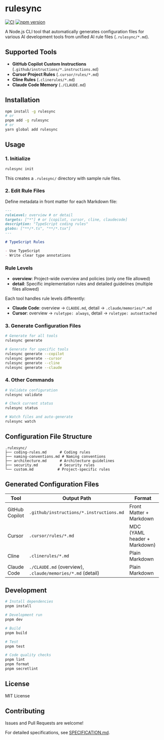 # rulesync

[![CI](https://github.com/dyoshikawa/rulesync/actions/workflows/ci.yml/badge.svg)](https://github.com/dyoshikawa/rulesync/actions/workflows/ci.yml)
[![npm version](https://badge.fury.io/js/rulesync.svg)](https://www.npmjs.com/package/rulesync)

A Node.js CLI tool that automatically generates configuration files for various AI development tools from unified AI rule files (`.rulesync/*.md`).

## Supported Tools

- **GitHub Copilot Custom Instructions** (`.github/instructions/*.instructions.md`)
- **Cursor Project Rules** (`.cursor/rules/*.md`) 
- **Cline Rules** (`.clinerules/*.md`)
- **Claude Code Memory** (`./CLAUDE.md`)

## Installation

```bash
npm install -g rulesync
# or
pnpm add -g rulesync
# or  
yarn global add rulesync
```

## Usage

### 1. Initialize

```bash
rulesync init
```

This creates a `.rulesync/` directory with sample rule files.

### 2. Edit Rule Files

Define metadata in front matter for each Markdown file:

```markdown
---
ruleLevel: overview # or detail
targets: ["*"] # or [copilot, cursor, cline, claudecode]
description: "TypeScript coding rules"
globs: ["**/*.ts", "**/*.tsx"]
---

# TypeScript Rules

- Use TypeScript
- Write clear type annotations
```

### Rule Levels

- **overview**: Project-wide overview and policies (only one file allowed)
- **detail**: Specific implementation rules and detailed guidelines (multiple files allowed)

Each tool handles rule levels differently:
- **Claude Code**: overview → `CLAUDE.md`, detail → `.claude/memories/*.md`
- **Cursor**: overview → `ruletype: always`, detail → `ruletype: autoattached`

### 3. Generate Configuration Files

```bash
# Generate for all tools
rulesync generate

# Generate for specific tools
rulesync generate --copilot
rulesync generate --cursor  
rulesync generate --cline
rulesync generate --claude
```

### 4. Other Commands

```bash
# Validate configuration
rulesync validate

# Check current status
rulesync status

# Watch files and auto-generate
rulesync watch
```

## Configuration File Structure

```
.rulesync/
├── coding-rules.md      # Coding rules
├── naming-conventions.md # Naming conventions
├── architecture.md      # Architecture guidelines
├── security.md          # Security rules
└── custom.md           # Project-specific rules
```

## Generated Configuration Files

| Tool | Output Path | Format |
|------|------------|--------|
| GitHub Copilot | `.github/instructions/*.instructions.md` | Front Matter + Markdown |
| Cursor | `.cursor/rules/*.md` | MDC (YAML header + Markdown) |
| Cline | `.clinerules/*.md` | Plain Markdown |
| Claude Code | `./CLAUDE.md` (overview), `.claude/memories/*.md` (detail) | Plain Markdown |

## Development

```bash
# Install dependencies
pnpm install

# Development run
pnpm dev

# Build
pnpm build

# Test
pnpm test

# Code quality checks
pnpm lint
pnpm format
pnpm secretlint
```

## License

MIT License

## Contributing

Issues and Pull Requests are welcome!

For detailed specifications, see [SPECIFICATION.md](./SPECIFICATION.md).